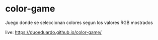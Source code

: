 # color-game
Juego donde se seleccionan colores segun los valores RGB mostrados

live: https://duoeduardo.github.io/color-game/
